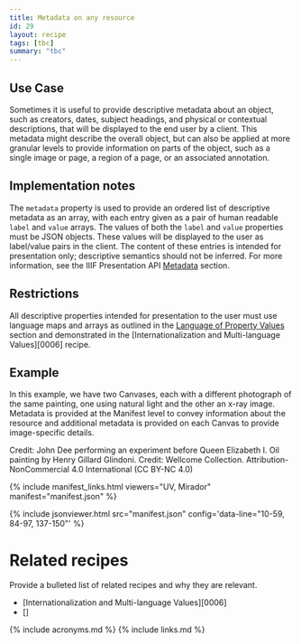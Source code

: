 ```yaml
---
title: Metadata on any resource
id: 29
layout: recipe
tags: [tbc]
summary: "tbc"
---
```


## Use Case

Sometimes it is useful to provide descriptive metadata about an object, such as creators, dates, subject headings, and physical or contextual descriptions, that will be displayed to the end user by a client. This metadata might describe the overall object, but can also be applied at more granular levels to provide information on parts of the object, such as a single image or page, a region of a page, or an associated annotation.

## Implementation notes

The `metadata` property is used to provide an ordered list of descriptive metadata as an array, with each entry given as a pair of human readable `label` and `value` arrays. The values of both the `label` and `value` properties must be JSON objects. These values will be displayed to the user as label/value pairs in the client. The content of these entries is intended for presentation only; descriptive semantics should not be inferred. For more information, see the IIIF Presentation API [Metadata](https://iiif.io/api/presentation/3.0/#metadata) section.

## Restrictions

All descriptive properties intended for presentation to the user must use language maps and arrays as outlined in the [Language of Property Values](https://iiif.io/api/presentation/3.0/#language-of-property-values) section and demonstrated in the [Internationalization and Multi-language Values][0006] recipe.

## Example

In this example, we have two Canvases, each with a different photograph of the same painting, one using natural light and the other an x-ray image. Metadata is provided at the Manifest level to convey information about the resource and additional metadata is provided on each Canvas to provide image-specific details.

Credit: John Dee performing an experiment before Queen Elizabeth I. Oil painting by Henry Gillard Glindoni. Credit: Wellcome Collection. Attribution-NonCommercial 4.0 International (CC BY-NC 4.0)

{% include manifest_links.html viewers="UV, Mirador" manifest="manifest.json" %}

{% include jsonviewer.html src="manifest.json" config='data-line="10-59, 84-97, 137-150"' %}

# Related recipes

Provide a bulleted list of related recipes and why they are relevant.

* [Internationalization and Multi-language Values][0006]
* []

{% include acronyms.md %}
{% include links.md %}
